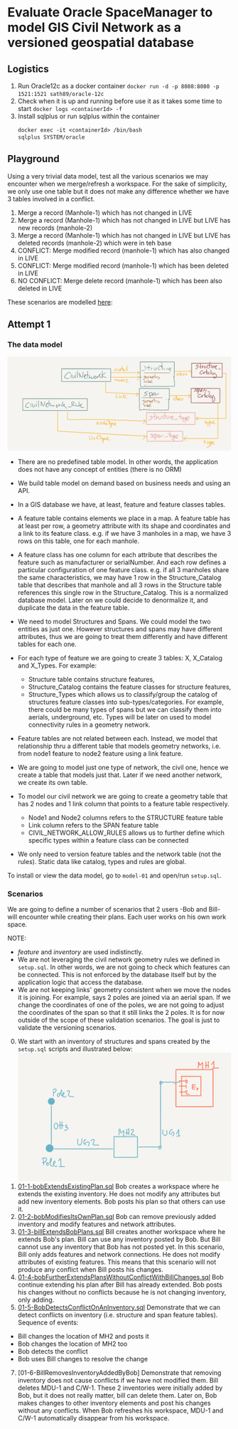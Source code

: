 # Evaluate Oracle SpaceManager to model GIS Civil Network as a versioned geospatial database

## Logistics

1. Run Oracle12c as a docker container
  `docker run -d -p 8080:8080 -p 1521:1521 sath89/oracle-12c`
2. Check when it is up and running before use it as it takes some time to start
  `docker logs <containerId> -f`
3. Install sqlplus or run sqlplus within the container
   ```
   docker exec -it <containerId> /bin/bash
   sqlplus SYSTEM/oracle
   ```

## Playground

Using a very trivial data model, test all the various scenarios we may encounter when we merge/refresh a workspace. For the sake of simplicity, we only use one table but it does not make any difference whether we have 3 tables involved in a conflict.

1. Merge a record (Manhole-1) which has not changed in LIVE
2. Merge a record (Manhole-1) which has not changed in LIVE but LIVE has new records (manhole-2)
3. Merge a record (Manhole-1) which has not changed in LIVE but LIVE has deleted records (manhole-2) which were in teh base
4. CONFLICT: Merge modified record (manhole-1) which has also changed in LIVE
5. CONFLICT: Merge modified record (manhole-1) which has been deleted in LIVE
6. NO CONFLICT: Merge delete record (manhole-1) which has been also deleted in LIVE

These scenarios are modelled [here](playground/1-play.sql): 


## Attempt 1

### The data model

![data model](model-01.png)

- There are no predefined table model. In other words, the application does not have any concept of entities (there is no ORM)
- We build table model on demand based on business needs and using an API.
- In a GIS database we have, at least, feature and feature classes tables.
- A feature table contains elements we place in a map. A feature table has at least per row, a geometry attribute with its shape and coordinates and a link to its feature class. e.g. if we have 3 manholes in a map, we have 3 rows on this table, one for each manhole.
- A feature class has one column for each attribute that describes the feature such as manufacturer or serialNumber. And each row defines a particular configuration of one feature class. e.g. if all 3 manholes share the same characteristics, we may have 1 row in the Structure_Catalog table that describes that manhole and all 3 rows in the Structure table references this single row in the Structure_Catalog. This is a normalized database model. Later on we could decide to denormalize it, and duplicate the data in the feature table.
- We need to model Structures and Spans. We could model the two entities as just one. However structures and spans may have different attributes, thus we are going to treat them differently and have different tables for each one.
- For each type of feature we are going to create 3 tables: X, X_Catalog and X_Types. For example:
  - Structure table contains structure features,
  - Structure_Catalog contains the feature classes for structure features,
  - Structure_Types which allows us to classify/group the catalog of structures feature classes into sub-types/categories. For example, there could be many types of spans but we can classify them into aerials, underground, etc. Types will be later on used to model connectivity rules in a geometry network.
- Feature tables are not related between each. Instead, we model that relationship thru a different table that models geometry networks, i.e. from node1 feature to node2 feature using a link feature.  
- We are going to model just one type of network, the civil one, hence we create a table that models just that. Later if we need another network, we create its own table.
- To model our civil network we are going to create a geometry table that has 2 nodes and 1 link column that points to a feature table respectively.
   - Node1 and Node2 columns refers to the STRUCTURE feature table
   - Link column refers to the SPAN feature table
   - CIVIL_NETWORK_ALLOW_RULES allows us to further define which specific types within a feature class can be connected

- We only need to version feature tables and the network table (not the rules). Static data like catalog, types and rules are global.

To install or view the data model, go to `model-01` and open/run `setup.sql`.


### Scenarios

We are going to define a number of scenarios that 2 users -Bob and Bill- will encounter while creating their plans. Each user works on his own work space.

NOTE:
- *feature* and *inventory* are used indistinctly.
- We are not leveraging the civil network geometry rules we defined in `setup.sql`. In other words, we are not going to check which features can be connected. This is not enforced by the database itself but by the application logic that access the database.
- We are not keeping links' geometry consistent when we move the nodes it is joining. For example, says 2 poles are joined via an aerial span. If we change the coordinates of one of the poles, we are not going to adjust the coordinates of the span so that it still links the 2 poles. It is for now outside of the scope of these validation scenarios. The goal is just to validate the versioning scenarios.


0. We start with an inventory of structures and spans created by the `setup.sql` scripts and illustrated below:
  ![initial inventory](inventory-0.png)
1. [01-1-bobExtendsExistingPlan.sql](model-01/01-1-bobExtendsExistingPlan.sql) Bob creates a workspace where he extends the existing inventory. He does not modify any attributes but add new inventory elements. Bob posts his plan so that others can use it.
3. [01-2-bobModifiesItsOwnPlan.sql](model-01/01-2-bobModifiesItsOwnPlan.sql) Bob can remove previously added inventory and modify features and network attributes.
4. [01-3-billExtendsBobPlans.sql](model-01/01-3-billExtendsBobPlans.sql) Bill creates another workspace where he extends Bob's plan. Bill can use any inventory posted by Bob. But Bill cannot use any inventory that Bob has not posted yet. In this scenario, Bill only adds features and network connections. He does not modify attributes of existing features. This means that this scenario will not produce any conflict when Bill posts his changes.
5. [01-4-bobFurtherExtendsPlansWithoutConflictWithBillChanges.sql](model-01/01-4-bobFurtherExtendsPlansWithoutConflictWithBillChanges.sql) Bob continue extending his plan after Bill has already extended. Bob posts his changes without no conflicts because he is not changing inventory, only adding.
6. [01-5-BobDetectsConflictOnAnInventory.sql](model-01/01-5-BobDetectsConflictOnAnInventory.sql) Demonstrate that we can detect conflicts on inventory (i.e. structure and span feature tables). Sequence of events:
  - Bill changes the location of MH2 and posts it
  - Bob changes the location of MH2 too
  - Bob detects the conflict
  - Bob uses Bill changes to resolve the change
7. [01-6-BillRemovesInventoryAddedByBob] Demonstrate that removing inventory does not cause conflicts if we have not modified them. Bill deletes MDU-1 and C/W-1. These 2 inventories were initially added by Bob, but it does not really matter, bill can delete them. Later on, Bob makes changes to other inventory elements and post his changes without any conflicts. When Bob refreshes his workspace, MDU-1 and C/W-1 automatically disappear from his workspace.
